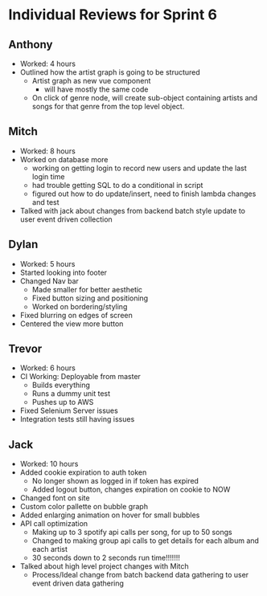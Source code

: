 # Individual Reviews for Sprint 6

## Anthony

- Worked: 4 hours
- Outlined how the artist graph is going to be structured
    - Artist graph as new vue component
        - will have mostly the same code
    - On click of genre node, will create sub-object containing artists and songs for that genre from the top level object.

## Mitch

- Worked: 8 hours
- Worked on database more
    - working on getting login to record new users and update the last login time
    - had trouble getting SQL to do a conditional in script
    - figured out how to do update/insert, need to finish lambda changes and test
- Talked with jack about changes from backend batch style update to user event driven collection

## Dylan

- Worked: 5 hours
- Started looking into footer
- Changed Nav bar
    - Made smaller for better aesthetic
    - Fixed button sizing and positioning
    - Worked on bordering/styling
- Fixed blurring on edges of screen
- Centered the view more button

## Trevor

- Worked: 6 hours
- CI Working: Deployable from master
    - Builds everything
    - Runs a dummy unit test
    - Pushes up to AWS
- Fixed Selenium Server issues
- Integration tests still having issues

## Jack

- Worked: 10 hours
- Added cookie expiration to auth token
    - No longer shown as logged in if token has expired
    - Added logout button, changes expiration on cookie to NOW 
- Changed font on site
- Custom color pallette on bubble graph
- Added enlarging animation on hover for small bubbles
- API call optimization
    - Making up to 3 spotify api calls per song, for up to 50 songs
    - Changed to making group api calls to get details for each album and each artist
    - 30 seconds down to 2 seconds run time!!!!!!!
- Talked about high level project changes with Mitch
    - Process/Ideal change from batch backend data gathering to user event driven data gathering
